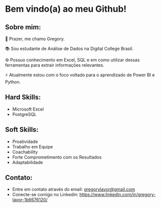 # Bem vindo(a) ao meu Github!

## Sobre mim:

👋 Prazer, me chamo Gregory.

📚 Sou estudante de Análise de Dados na Digital College Brasil.

⚙️ Possuo conhecimento em Excel, SQL e em como utilizar dessas ferramentas para extrair informações relevantes.

⚡ Atualmente estou com o foco voltado para o aprendizado de Power BI e Python.

## Hard Skills:

* Microsoft Excel
* PostgreSQL

## Soft Skills:

* Proatividade
* Trabalho em Equipe
* Coachability
* Forte Comprometimento com os Resultados
* Adaptabilidade

## Contato:

- Entre em contato através do email: gregorylavor@gmail.com
- Conecte-se comigo no Linkedin: https://www.linkedin.com/in/gregory-lavor-1b6676120/


<!--
**GregoryLavor/GregoryLavor** is a ✨ _special_ ✨ repository because its `README.md` (this file) appears on your GitHub profile.

Here are some ideas to get you started:

- 🔭 I’m currently working on ...
- 🌱 I’m currently learning ...
- 👯 I’m looking to collaborate on ...
- 🤔 I’m looking for help with ...
- 💬 Ask me about ...
- 📫 How to reach me: ...
- 😄 Pronouns: ...
- ⚡ Fun fact: ...
-->
